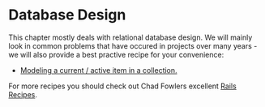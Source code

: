 # Database Design

This chapter mostly deals with relational database design. We will mainly look in common problems that have occured in projects over many years - we will also provide a best practive recipe for your convenience:

- [Modeling a current / active item in a collection.](modeling-current-item-in-collection.md)

For more recipes you should check out Chad Fowlers excellent [Rails Recipes](https://pragprog.com/book/rr2/rails-recipes).
